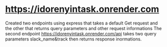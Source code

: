 # https://idorenyintask.onrender.com

Created two endpoints using express that takes a default Get request and the other that returns query parameters and other request informations
The second endpoint https://idorenyintask.onrender.com/api   takes  two query parameters slack_name&track then returns  response inormations.
